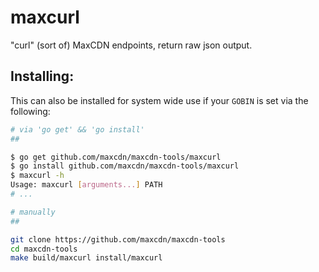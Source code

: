 maxcurl
=======

"curl" (sort of) MaxCDN endpoints, return raw json output.

Installing:
-----------

This can also be installed for system wide use if your `GOBIN` is set via the following:

```bash
# via 'go get' && 'go install'
##

$ go get github.com/maxcdn/maxcdn-tools/maxcurl
$ go install github.com/maxcdn/maxcdn-tools/maxcurl
$ maxcurl -h
Usage: maxcurl [arguments...] PATH
# ...

# manually
##

git clone https://github.com/maxcdn/maxcdn-tools
cd maxcdn-tools
make build/maxcurl install/maxcurl
```
